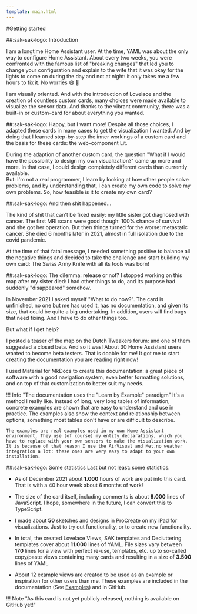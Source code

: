 ```yaml
---
template: main.html
---
```

<!-- GT/GL -->

#Getting started

##:sak-sak-logo: Introduction

I am a longtime Home Assistant user. At the time, YAML was about the only way to configure Home Assistant. About every two weeks, you were confronted with the famous list of "breaking changes" that led you to change your configuration and explain to the wife that it was okay for the lights to come on during the day and not at night: it only takes me a few hours to fix it. No worries :smile: :kiss:

I am visually oriented. And with the introduction of Lovelace and the creation of countless custom cards, many choices were made available to visualize the sensor data. And thanks to the vibrant community, there was a built-in or custom-card for about everything you wanted.

##:sak-sak-logo: Happy, but I want more!
Despite all those choices, I adapted these cards in many cases to get the visualization I wanted. And by doing that I learned step-by-step the inner workings of a custom card and the basis for these cards: the web-component Lit.

During the adaption of another custom card, the question "What if I would have the possibility to design my own visualization?" came up more and more. In that case, I could design completely different cards than currently available.
<br>But: I'm not a real programmer, I learn by looking at how other people solve problems, and by understanding that, I can create my own code to solve my own problems. So, how feasible is it to create my own card?

##:sak-sak-logo: And then shit happened...

The kind of shit that can't be fixed easily: my little sister got diagnosed with cancer. The first MRI scans were good though: 100% chance of survival and she got her operation. But then things turned for the worse: metastatic cancer. She died 6 months later in 2021, almost in full isolation due to the covid pandemic.

At the time of that fatal message, I needed something positive to balance all the negative things and decided to take the challenge and start building my own card: The Swiss Army Knife with all its tools was born!

##:sak-sak-logo: The dilemma: release or not?
I stopped working on this map after my sister died: I had other things to do, and its purpose had suddenly "disappeared" somehow.

In November 2021 I asked myself "What to do now?". The card is unfinished, no one but me has used it, has no documentation, and given its size, that could be quite a big undertaking. In addition, users will find bugs that need fixing. And I have to do other things too.

But what if I get help?

I posted a teaser of the map on the Dutch Tweakers forum: and one of them suggested a closed beta. And so it was! About 30 Home Assistant users wanted to become beta testers. That is doable for me! It got me to start creating the documentation you are reading right now!

I used Material for MkDocs to create this documentation: a great piece of software with a good navigation system, even better formatting solutions, and on top of that customization to better suit my needs.

!!! Info "The documentation uses the "Learn by Example" paradigm"
    It's a method I really like. Instead of long, very long tables of information, concrete examples are shown that are easy to understand and use in practice. The examples also show the context and relationship between options, something most tables don't have or are difficult to describe.
    
    The examples are real examples used in my own Home Assistant environment. They use (of course) my entity declarations, which you have to replace with your own sensors to make the visualization work. It is because of that reason I use the AirVisual and Met.no weather integration a lot: these ones are very easy to adapt to your own installation.
    
##:sak-sak-logo: Some statistics
Last but not least: some statistics.

- As of December 2021 about **1.000** hours of work are put into this card. That is with a 40 hour week about 6 months of work!
- The size of the card itself, including comments is about **8.000** lines of JavaScript. I hope, somewhere in the future, I can convert this to TypeScript.
- I made about **50** sketches and designs in ProCreate on my iPad for visualizations. Just to try out functionality, or to create new functionality.
- In total, the created Lovelace Views, SAK templates and Decluttering templates cover about **11.000** lines of YAML. File sizes vary between **170** lines for a view with perfect re-use, templates, etc. up to so-called copy/paste views containing many cards and resulting in a size of **3.500** lines of YAML.
- About 12 example views are created to be used as an example or inspiration for other users than me. These examples are included in the documentation (See [Examples]) and in GitHub.

  [examples]: ../examples/introduction.md
  
!!! Note "As this card is not yet publicly released, nothing is available on GitHub yet!"